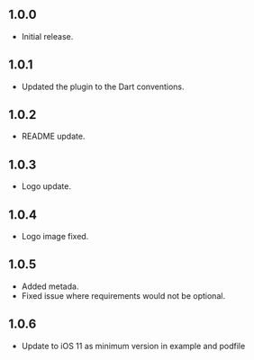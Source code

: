 ## 1.0.0

* Initial release.

## 1.0.1

* Updated the plugin to the Dart conventions.

## 1.0.2

* README update.

## 1.0.3

* Logo update.

## 1.0.4

* Logo image fixed.

## 1.0.5

* Added metada.
* Fixed issue where requirements would not be optional.

## 1.0.6

* Update to iOS 11 as minimum version in example and podfile